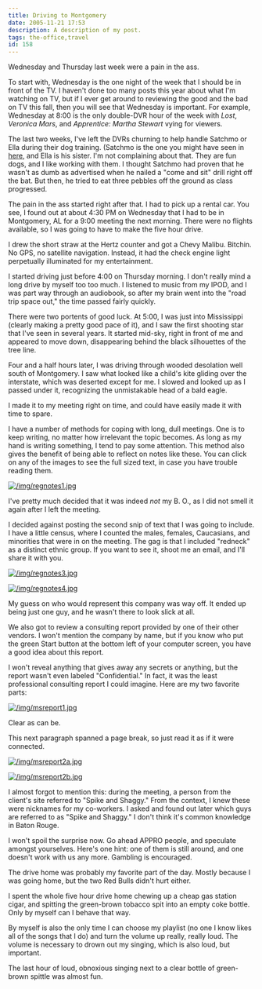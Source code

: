 ```yaml
---
title: Driving to Montgomery
date: 2005-11-21 17:53
description: A description of my post.
tags: the-office,travel
id: 158
---
```

Wednesday and Thursday last week were a pain in the ass.

To start with, Wednesday is the one night of the week that I should be in front of the TV.  I haven't done too many posts this year about what I'm watching on TV, but if I ever get around to reviewing the good and the bad on TV this fall, then you will see that Wednesday is important.  For example, Wednesday at 8:00 is the only double-DVR hour of the week with <i>Lost</i>, <i>Veronica Mars</i>, and <i>Apprentice: Martha Stewart</i> vying for viewers.

The last two weeks, I've left the DVRs churning to help handle Satchmo or Ella during their dog training.  (Satchmo is the one you might have seen in <a href="/dailyphoto/2005/20051102/">here</a>, and Ella is his sister.  I'm not complaining about that.  They are fun dogs, and I like working with them.  I thought Satchmo had proven that he wasn't as dumb as advertised when he nailed a "come and sit" drill right off the bat.  But then, he tried to eat three pebbles off the ground as class progressed.

The pain in the ass started right after that.  I had to pick up a rental car.  You see, I found out at about 4:30 PM on Wednesday that I had to be in Montgomery, AL for a 9:00 meeting the next morning.  There were no flights available, so I was going to have to make the five hour drive.

I drew the short straw at the Hertz counter and got a Chevy Malibu.  Bitchin.  No GPS, no satellite navigation.  Instead, it had the check engine light perpetually illuminated for my entertainment.

I started driving just before 4:00 on Thursday morning.  I don't really mind a long drive by myself too too much.  I listened to music from my IPOD, and I was part way through an audiobook, so after my brain went into the "road trip space out," the time passed fairly quickly.

There were two portents of good luck.  At 5:00, I was just into Mississippi (clearly making a pretty good pace of it), and I saw the first shooting star that I've seen in several years.  It started mid-sky, right in front of me and appeared to move down, disappearing behind the black silhouettes of the tree line.

Four and a half hours later, I was driving through wooded desolation well south of Montgomery.  I saw what looked like a child's kite gliding over the interstate, which was deserted except for me.  I slowed and looked up as I passed under it, recognizing the unmistakable head of a bald eagle.

I made it to my meeting right on time, and could have easily made it with time to spare.

I have a number of methods for coping with long, dull meetings.  One is to keep writing, no matter how irrelevant the topic becomes.  As long as my hand is writing something, I tend to pay some attention.  This method also gives the benefit of being able to reflect on notes like these.  You can click on any of the images to see the full sized text, in case you have trouble reading them.

<a class="lightview centered" href="/img/regnotes1.jpg" data-lightview-caption="" data-lightview-group="group1"><img src="/img/regnotes1.jpg" alt="/img/regnotes1.jpg"><br><span class="caption"></span></a>

I've pretty much decided that it was indeed _not_ my B. O., as I did not smell it again after I left the meeting.

I decided against posting the second snip of text that I was going to include.  I have a little census, where I counted the males, females, Caucasians, and minorities that were in on the meeting.  The gag is that I included "redneck" as a distinct ethnic group.  If you want to see it, shoot me an email, and I'll share it with you.

<a class="lightview centered" href="/img/regnotes3.jpg" data-lightview-caption="" data-lightview-group="group1"><img src="/img/regnotes3.jpg" alt="/img/regnotes3.jpg"><br><span class="caption"></span></a>

<a class="lightview centered" href="/img/regnotes4.jpg" data-lightview-caption="" data-lightview-group="group1"><img src="/img/regnotes4.jpg" alt="/img/regnotes4.jpg"><br><span class="caption"></span></a>

My guess on who would represent this company was way off.  It ended up being just one guy, and he wasn't there to look slick at all.

We also got to review a consulting report provided by one of their other vendors.  I won't mention the company by name, but if you know who put the green Start button at the bottom left of your computer screen, you have a good idea about this report.

I won't reveal anything that gives away any secrets or anything, but the report wasn't even labeled "Confidential."  In fact, it was the least professional consulting report I could imagine.  Here are my two favorite parts:

<a class="lightview centered" href="/img/msreport1.jpg" data-lightview-caption="" data-lightview-group="group1"><img src="/img/msreport1.jpg" alt="/img/msreport1.jpg"><br><span class="caption"></span></a>

Clear as can be.

This next paragraph spanned a page break, so just read it as if it were connected.

<a class="lightview centered" href="/img/msreport2a.jpg" data-lightview-caption="" data-lightview-group="group1"><img src="/img/msreport2a.jpg" alt="/img/msreport2a.jpg"><br><span class="caption"></span></a>

<a class="lightview centered" href="/img/msreport2b.jpg" data-lightview-caption="" data-lightview-group="group1"><img src="/img/msreport2b.jpg" alt="/img/msreport2b.jpg"><br><span class="caption"></span></a>

I almost forgot to mention this:  during the meeting, a person from the client's site referred to "Spike and Shaggy."  From the context, I knew these were nicknames for my co-workers.  I asked and found out later which guys are referred to as "Spike and Shaggy."  I don't think it's common knowledge in Baton Rouge.  

I won't spoil the surprise now.  Go ahead APPRO people, and speculate amongst yourselves.  Here's one hint:  one of them is still around, and one doesn't work with us any more.  Gambling is encouraged.

The drive home was probably my favorite part of the day.  Mostly because I was going home, but the two Red Bulls didn't hurt either.

I spent the whole five hour drive home chewing up a cheap gas station cigar, and spitting the green-brown tobacco spit into an empty coke bottle.  Only by myself can I behave that way.

By myself is also the only time I can choose my playlist (no one I know likes all of the songs that I do) and turn the volume up really, really loud.  The volume is necessary to drown out my singing, which is also loud, but important.  

The last hour of loud, obnoxious singing next to a clear bottle of green-brown spittle was almost fun.